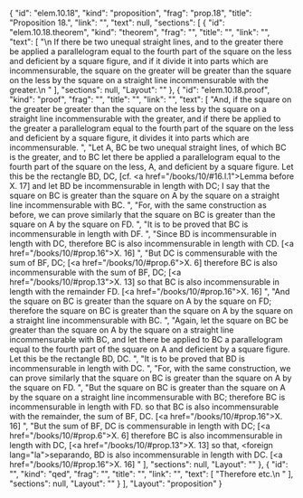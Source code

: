 {
  "id": "elem.10.18",
  "kind": "proposition",
  "frag": "prop.18",
  "title": "Proposition 18.",
  "link": "",
  "text": null,
  "sections": [
    {
      "id": "elem.10.18.theorem",
      "kind": "theorem",
      "frag": "",
      "title": "",
      "link": "",
      "text": [
        "\n       If there be two unequal straight lines, and to the greater there be applied a parallelogram equal to the fourth part of the square on the less and deficient by a square figure, and if it divide it into parts which are incommensurable, the square on the greater will be greater than the square on the less by the square on a straight line incommensurable with the greater.\n      "
      ],
      "sections": null,
      "Layout": ""
    },
    {
      "id": "elem.10.18.proof",
      "kind": "proof",
      "frag": "",
      "title": "",
      "link": "",
      "text": [
        "And, if the square on the greater be greater than the square on the less by the square on a straight line incommensurable with the greater, and if there be applied to the greater a parallelogram equal to the fourth part of the square on the less and deficient by a square figure, it divides it into parts which are incommensurable. ",
        "Let A, BC be two unequal straight lines, of which BC is the greater, and to BC let there be applied a parallelogram equal to the fourth part of the square on the less, A, and deficient by a square figure. Let this be the rectangle BD, DC, [cf. <a href=\"/books/10/#16.l.1\">Lemma before X. 17</a>]  and let BD be incommensurable in length with DC; I say that the square on BC is greater than the square on A by the square on a straight line incommensurable with BC. ",
        "For, with the same construction as before, we can prove similarly that the square on BC is greater than the square on A by the square on FD. ",
        "It is to be proved that BC is incommensurable in length with DF. ",
        "Since BD is incommensurable in length with DC, therefore BC is also incommensurable in length with CD. [<a href=\"/books/10/#prop.16\">X. 16</a>] ",
        "But DC is commensurable with the sum of BF, DC; [<a href=\"/books/10/#prop.6\">X. 6</a>] therefore BC is also incommensurable with the sum of BF, DC; [<a href=\"/books/10/#prop.13\">X. 13</a>] so that BC is also incommensurable in length with the remainder FD. [<a href=\"/books/10/#prop.16\">X. 16</a>] ",
        "And the square on BC is greater than the square on A by the square on FD; therefore the square on BC is greater than the square on A by the square on a straight line incommensurable with BC. ",
        "Again, let the square on BC be greater than the square on A by the square on a straight line incommensurable with BC, and let there be applied to BC a parallelogram equal to the fourth part of the square on A and deficient by a square figure. Let this be the rectangle BD, DC. ",
        "It is to be proved that BD is incommensurable in length with DC. ",
        "For, with the same construction, we can prove similarly that the square on BC is greater than the square on A by the square on FD. ",
        "But the square on BC is greater than the square on A by the square on a straight line incommensurable with BC; therefore BC is incommensurable in length with FD. so that BC is also incommensurable with the remainder, the sum of BF, DC. [<a href=\"/books/10/#prop.16\">X. 16</a>] ",
        "But the sum of BF, DC is commensurable in length with DC; [<a href=\"/books/10/#prop.6\">X. 6</a>] therefore BC is also incommensurable in length with DC, [<a href=\"/books/10/#prop.13\">X. 13</a>] so that, <foreign lang=\"la\">separando</foreign>, BD is also incommensurable in length with DC. [<a href=\"/books/10/#prop.16\">X. 16</a>] "
      ],
      "sections": null,
      "Layout": ""
    },
    {
      "id": "",
      "kind": "qed",
      "frag": "",
      "title": "",
      "link": "",
      "text": [
        "Therefore etc.\n "
      ],
      "sections": null,
      "Layout": ""
    }
  ],
  "Layout": "proposition"
}
